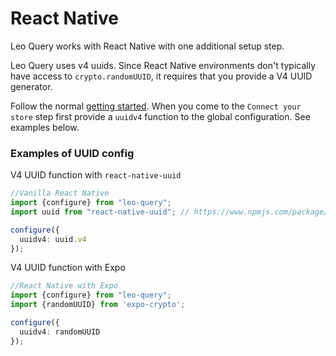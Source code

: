 # React Native

Leo Query works with React Native with one additional setup step. 

Leo Query uses v4 uuids. Since React Native environments don't typically have access to `crypto.randomUUID`, it requires that you provide a V4 UUID generator. 

Follow the normal [getting started](/latest/introduction/gettingStarted). When you come to the `Connect your store` step first provide a `uuidv4` function to the global configuration. See examples below.

### Examples of UUID config

V4 UUID function with `react-native-uuid`

```typescript
//Vanilla React Native
import {configure} from "leo-query";
import uuid from "react-native-uuid"; // https://www.npmjs.com/package/react-native-uuid

configure({
  uuidv4: uuid.v4
});
```

V4 UUID function with Expo

```typescript
//React Native with Expo
import {configure} from "leo-query";
import {randomUUID} from 'expo-crypto';

configure({
  uuidv4: randomUUID
});
```